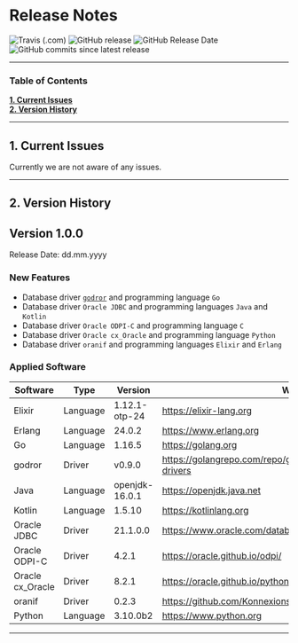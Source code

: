 # Release Notes

![Travis (.com)](https://img.shields.io/travis/com/KonnexionsGmbH/ora_bench.svg?branch=master)
![GitHub release](https://img.shields.io/github/release/KonnexionsGmbH/ora_bench.svg)
![GitHub Release Date](https://img.shields.io/github/release-date/KonnexionsGmbH/ora_bench.svg)
![GitHub commits since latest release](https://img.shields.io/github/commits-since/KonnexionsGmbH/ora_bench/1.0.0.svg)

----

### Table of Contents

**[1. Current Issues](#current_issues)**<br>
**[2. Version History](#version_history)**<br>

----

## <a name="current_issues"></a> 1. Current Issues

Currently we are not aware of any issues.

----

## <a name="version_history"></a> 2. Version History

## Version 1.0.0

Release Date: dd.mm.yyyy

### New Features

- Database driver [`godror`](https://golangrepo.com/repo/godror-godror-go-database-drivers) and programming language `Go`
- Database driver `Oracle JDBC` and programming languages `Java` and `Kotlin`
- Database driver `Oracle ODPI-C` and programming language `C`
- Database driver `Oracle cx_Oracle` and programming language `Python` 
- Database driver `oranif` and programming languages `Elixir` and `Erlang` 

### Applied Software

| Software         | Type     | Version        | Website |
| ---              | ---      | ---            | ---     |
| Elixir           | Language | 1.12.1-otp-24  | https://elixir-lang.org |
| Erlang           | Language | 24.0.2         | https://www.erlang.org |
| Go               | Language | 1.16.5         | https://golang.org |
| godror           | Driver   | v0.9.0         | https://golangrepo.com/repo/godror-godror-go-database-drivers |
| Java             | Language | openjdk-16.0.1 | https://openjdk.java.net |
| Kotlin           | Language | 1.5.10         | https://kotlinlang.org |
| Oracle JDBC      | Driver   | 21.1.0.0       | https://www.oracle.com/database/technologies/appdev/jdbc.html |
| Oracle ODPI-C    | Driver   | 4.2.1          | https://oracle.github.io/odpi/ |
| Oracle cx_Oracle | Driver   | 8.2.1          | https://oracle.github.io/python-cx_Oracle/ |
| oranif           | Driver   | 0.2.3          | https://github.com/KonnexionsGmbH/oranif |
| Python           | Language | 3.10.0b2       | https://www.python.org |

----------
